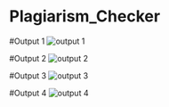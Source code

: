 # Plagiarism_Checker
#Output 1
![output 1](https://github.com/Rashmiar4/Plagiarism_Checker/assets/132745154/5eb7bfcf-8538-4095-822d-755b0d2275ba)

#Output 2
![output 2](https://github.com/Rashmiar4/Plagiarism_Checker/assets/132745154/10a44fa0-27a1-405e-91e7-8d7f602bae13)

#Output 3
![output 3](https://github.com/Rashmiar4/Plagiarism_Checker/assets/132745154/50c4243b-d38f-46a1-b740-1c7dd092255a)

#Output 4
![output 4](https://github.com/Rashmiar4/Plagiarism_Checker/assets/132745154/51cc52db-0953-4047-9113-f6e4c24d749d)
